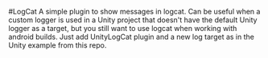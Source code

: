 #LogCat
A simple plugin to show messages in logcat. 
Can be useful when a custom logger is used in a Unity project that doesn't have the default Unity logger as a target, but you still want to use logcat when working with android builds.
Just add UnityLogCat plugin and a new log target as in the Unity example from this repo.
